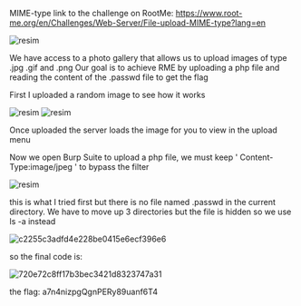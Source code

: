 

MIME-type
link to the challenge on RootMe: https://www.root-me.org/en/Challenges/Web-Server/File-upload-MIME-type?lang=en


![resim](https://github.com/KaanDisli/CTF/assets/96348553/311df50e-5c94-4de9-9e1c-beef7336ae78)

We have access to a photo gallery that allows us to upload images of type .jpg .gif and .png
Our goal is to achieve RME by uploading a php file and reading the content of the .passwd file to get the flag


First I uploaded a random image to see how it works

![resim](https://github.com/KaanDisli/CTF/assets/96348553/099d6969-2a4c-410a-905d-79304a0a6bf2)
![resim](https://github.com/KaanDisli/CTF/assets/96348553/70c8ebf5-bbfd-4cfe-878a-2fd2fe00c995)

Once uploaded the server loads the image for you to view in the upload menu

Now we open  Burp Suite to upload a php file, we must keep ' Content-Type:image/jpeg ' to bypass the filter

![resim](https://github.com/KaanDisli/CTF/assets/96348553/736b8a34-83ed-48e4-842a-e5a775d205fa)

this is what I tried first but there is no file named .passwd in the current directory. We have to move up 3 directories but the file is hidden so we use ls -a instead



![c2255c3adfd4e228be0415e6ecf396e6](https://github.com/KaanDisli/CTF/assets/96348553/9c49862d-e337-4903-b2b1-60e0bce2bdcc)



so the final code is:


![720e72c8ff17b3bec3421d8323747a31](https://github.com/KaanDisli/CTF/assets/96348553/ea781cac-ed20-4afc-b392-b0b2a525f84a)



the flag: a7n4nizpgQgnPERy89uanf6T4 

